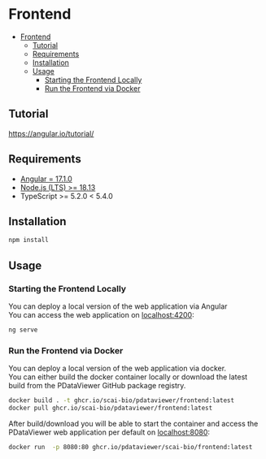 # Frontend

- [Frontend](#frontend)
  - [Tutorial](#tutorial)
  - [Requirements](#requirements)
  - [Installation](#installation)
  - [Usage](#usage)
    - [Starting the Frontend Locally](#starting-the-frontend-locally)
    - [Run the Frontend via Docker](#run-the-frontend-via-docker)


## Tutorial

https://angular.io/tutorial/

## Requirements

- [Angular = 17.1.0](https://angular.io/guide/setup-local)
- [Node.js (LTS) >= 18.13](https://nodejs.org/en/download)
- TypeScript >= 5.2.0 < 5.4.0

## Installation

```bash
npm install
```

## Usage

### Starting the Frontend Locally
You can deploy a local version of the web application via Angular <br>
You can access the web application on [localhost:4200](http://localhost:4200):

``` bash
ng serve
```

### Run the Frontend via Docker
You can deploy a local version of the web application via docker. <br>
You can either build the docker container locally or download the latest build from the PDataViewer GitHub package registry.

``` bash
docker build . -t ghcr.io/scai-bio/pdataviewer/frontend:latest
docker pull ghcr.io/scai-bio/pdataviewer/frontend:latest
```

After build/download you will be able to start the container and access the PDataViewer web application per default on [localhost:8080](http://localhost:8080/):

``` bash
docker run  -p 8080:80 ghcr.io/pdataviewer/scai-bio/frontend:latest
```